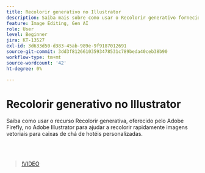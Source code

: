 ```yaml
---
title: Recolorir generativo no Illustrator
description: Saiba mais sobre como usar o Recolorir generativo fornecido pelo Adobe Firefly
feature: Image Editing, Gen AI
role: User
level: Beginner
jira: KT-13527
exl-id: 3d633d50-d383-45ab-989e-9f9187012691
source-git-commit: 3dd3f81266103593478531c789beda40ceb38b90
workflow-type: tm+mt
source-wordcount: '42'
ht-degree: 0%

---
```


# Recolorir generativo no Illustrator

Saiba como usar o recurso Recolorir generativa, oferecido pelo Adobe Firefly, no Adobe Illustrator para ajudar a recolorir rapidamente imagens vetoriais para caixas de chá de hotéis personalizadas.

<br> 

>[!VIDEO](https://video.tv.adobe.com/v/3420872?quality=12&learn=on&hidetitle=true)
